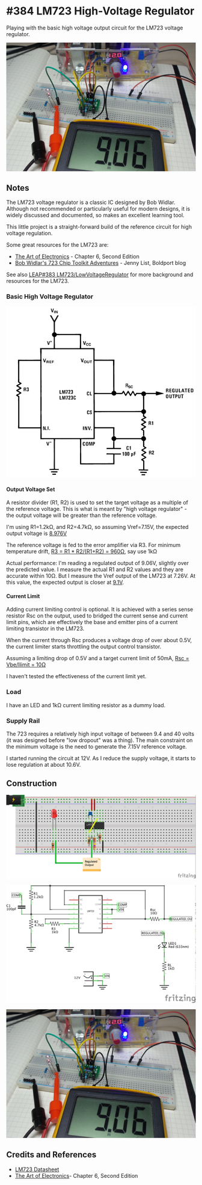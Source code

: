 # #384 LM723 High-Voltage Regulator

Playing with the basic high voltage output circuit for the LM723 voltage regulator.

![Build](./assets/HighVoltageRegulator_build.jpg?raw=true)

## Notes

The LM723 voltage regulator is a classic IC designed by Bob Widlar.
Although not recommended or particularly useful for modern designs,
it is widely discussed and documented, so makes an excellent learning tool.

This little project is a straight-forward build of the reference circuit for high voltage regulation.

Some great resources for the LM723 are:

* [The Art of Electronics](https://www.goodreads.com/book/show/569775.The_Art_of_Electronics) - Chapter 6, Second Edition
* [Bob Widlar's 723 Chip Toolkit Adventures](https://www.boldport.com/blog/bob-widlar-723) - Jenny List, Boldport blog

See also [LEAP#383 LM723/LowVoltageRegulator](../LowVoltageRegulator) for more background and resources for the LM723.

### Basic High Voltage Regulator

[![LM723_basic_high_voltage_regulator](./assets/LM723_basic_high_voltage_regulator.png?raw=true)](https://www.futurlec.com/Linear/LM723CN.shtml)

#### Output Voltage Set

A resistor divider (R1, R2) is used to set the target voltage as a multiple of the reference voltage.
This is what is meant by "high voltage regulator" - the output voltage will be greater than the reference voltage.

I'm using R1=1.2kΩ, and R2=4.7kΩ, so assuming Vref=7.15V, the expected output voltage is
[8.976V](https://www.wolframalpha.com/input/?i=7.15V*+(1.2k%CE%A9+%2B+4.7k%CE%A9)%2F4.7k%CE%A9)

The reference voltage is fed to the error amplifier via R3.
For minimum temperature drift,
[R3 = R1 * R2/(R1+R2) = 960Ω](https://www.wolframalpha.com/input/?i=(1.2k%CE%A9+*+4.7k%CE%A9)%2F(1.2k%CE%A9+%2B+4.7k%CE%A9)), say use 1kΩ

Actual performance: I'm reading a regulated output of 9.06V, slightly over the predicted value.
I measure the actual R1 and R2 values and they are accurate within 10Ω. But I measure the Vref output of the LM723 at 7.26V.
At this value, the expected output is closer at [9.1V](https://www.wolframalpha.com/input/?i=7.26V*+(1.2k%CE%A9+%2B+4.7k%CE%A9)%2F4.7k%CE%A9).

#### Current Limit

Adding current limiting control is optional. It is achieved with a series sense resistor Rsc on the output,
used to bridged the current sense and current limit pins, which are effectively the base and emitter pins of a
current limiting transistor in the LM723.

When the current through Rsc produces a voltage drop of over about 0.5V, the current limiter starts throttling
the output control transistor.

Assuming a limiting drop of 0.5V and a target current limit of 50mA, [Rsc = Vbe/Ilimit = 10Ω](https://www.wolframalpha.com/input/?i=0.5V%2F50mA)

I haven't tested the effectiveness of the current limit yet.

### Load

I have an LED and 1kΩ current limiting resistor as a dummy load.

### Supply Rail

The 723 requires a relatively high input voltage of between 9.4 and 40 volts (it was designed before "low dropout" was a thing).
The main constraint on the minimum voltage is the need to generate the 7.15V reference voltage.

I started running the circuit at 12V.
As I reduce the supply voltage, it starts to lose regulation at about 10.6V.

## Construction

![Breadboard](./assets/HighVoltageRegulator_bb.jpg?raw=true)

![Schematic](./assets/HighVoltageRegulator_schematic.jpg?raw=true)

![Build](./assets/HighVoltageRegulator_build.jpg?raw=true)

## Credits and References

* [LM723 Datasheet](https://www.futurlec.com/Linear/LM723CN.shtml)
* [The Art of Electronics](https://www.goodreads.com/book/show/569775.The_Art_of_Electronics)- Chapter 6, Second Edition
